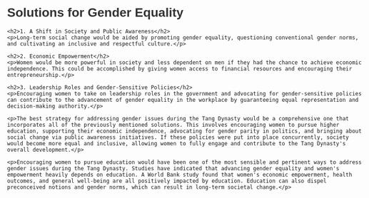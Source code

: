<!DOCTYPE html>
<html lang="en">
<head>
    <meta charset="UTF-8">
    <meta name="viewport" content="width=device-width, initial-scale=1.0">
    <title>Solutions for Gender Equality</title>
    <style>
        body {
            font-family: Arial, sans-serif;
            max-width: 800px;
            margin: 0 auto;
            padding: 20px;
        }
        h1, h2 {
            color: #333;
        }
        p {
            line-height: 1.5;
        }
    </style>
</head>
<body>
    <h1>Solutions for Gender Equality</h1>

    <h2>1. A Shift in Society and Public Awareness</h2>
    <p>Long-term social change would be aided by promoting gender equality, questioning conventional gender norms, and cultivating an inclusive and respectful culture.</p>

    <h2>2. Economic Empowerment</h2>
    <p>Women would be more powerful in society and less dependent on men if they had the chance to achieve economic independence. This could be accomplished by giving women access to financial resources and encouraging their entrepreneurship.</p>

    <h2>3. Leadership Roles and Gender-Sensitive Policies</h2>
    <p>Encouraging women to take on leadership roles in the government and advocating for gender-sensitive policies can contribute to the advancement of gender equality in the workplace by guaranteeing equal representation and decision-making authority.</p>

    <p>The best strategy for addressing gender issues during the Tang Dynasty would be a comprehensive one that incorporates all of the previously mentioned solutions. This involves encouraging women to pursue higher education, supporting their economic independence, advocating for gender parity in politics, and bringing about social change via public awareness initiatives. If these policies were put into place concurrently, society would become more equal and inclusive, allowing women to fully engage and contribute to the Tang Dynasty's overall development.</p>

    <p>Encouraging women to pursue education would have been one of the most sensible and pertinent ways to address gender issues during the Tang Dynasty. Studies have indicated that advancing gender equality and women's empowerment heavily depends on education. A World Bank study found that women's economic empowerment, health outcomes, and general well-being are all positively impacted by education. Education can also dispel preconceived notions and gender norms, which can result in long-term societal change.</p>
</body>
</html>
